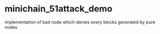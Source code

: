 # minichain_51attack_demo

implementation of bad node which denies every blocks generated by pure nodes.
